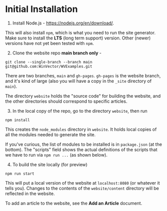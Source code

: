 # Initial Installation

1. Install Node.js -  https://nodejs.org/en/download/.

This will also install `npm`, which is what you need to run the site generator. Make sure to install the **LTS** (long term support) version. Other (newer) versions have not yet been tested with `npm`.

2. Clone the website repo **main branch only** - 
```
git clone --single-branch --branch main git@github.com:WinVector/WVExamples.git
```

There are two branches, `main` and `gh-pages`. `gh-pages` is the website branch, and it's kind of large (also you will have a copy in the  `_site` directory of `main`).

The directory `website` holds the "source code" for building the website, and the other directories should correspond to specific articles.

3. In the local copy of the repo, go to the directory `website`, then run

```
npm install
```

This creates the `node_modules` directory in `website`. It holds local copies of all the modules needed to generate the site.

If you've curious, the list of modules to be installed is in `package.json` (at the bottom). The "scripts" field shows the actual definitions of the scripts that we have to run via `npm run ...` (as shown below).

4. To build the site locally (for preview)
```
npm run start
```

This will put a local version of the website at `localhost:8080` (or whatever it tells you). Changes to the contents of the `website/content` directory will be reflected in the website.

To add an article to the website, see the **Add an Article** document.